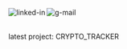 [<img align="left" alt="linked-in" src="https://img.shields.io/badge/linkedin-%230077B5.svg?&style=for-the-badge&logo=linkedin&logoColor=white" />](https://www.linkedin.com/in/karolswiderski/)
[<img align="left" alt="g-mail" src="https://img.shields.io/badge/Gmail-D14836?style=for-the-badge&logo=gmail&logoColor=white" />](kswiderski@gmail.com)

<br>
<br>

latest project:  <a src="https://github.com/karolswiderski/Crypto-Tracker">CRYPTO_TRACKER</a>

<br>
<br>
 
<!--
**karolswiderski/karolswiderski** is a ✨ _special_ ✨ repository because its `README.md` (this file) appears on your GitHub profile.

Here are some ideas to get you started:

- 🔭 I’m currently working on ...
- 🌱 I’m currently learning ...
- 👯 I’m looking to collaborate on ...
- 🤔 I’m looking for help with ...
- 💬 Ask me about ...
- 📫 How to reach me: ...
- 😄 Pronouns: ...
- ⚡ Fun fact: ...
-->
 
